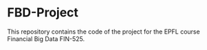 # FBD-Project
This repository contains the code of the project for the EPFL course Financial Big Data FIN-525.
